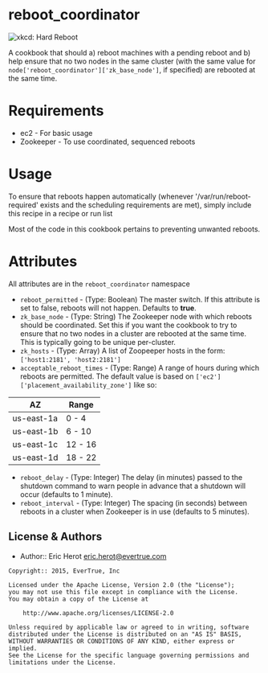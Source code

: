 # reboot_coordinator

![xkcd: Hard Reboot](http://imgs.xkcd.com/comics/hard_reboot.png "Googling inevitably reveals that my problem is caused by a known bug triggered by doing [the exact combination of things I want to do]. I can fix it, or wait a few years until I don't want that combination of things anymore, using the kitchen timer until then.")

A cookbook that should a) reboot machines with a pending reboot and b) help ensure that no two nodes in the same cluster (with the same value for `node['reboot_coordinator']['zk_base_node']`, if specified) are rebooted at the same time.

# Requirements

* ec2 - For basic usage
* Zookeeper - To use coordinated, sequenced reboots

# Usage

To ensure that reboots happen automatically (whenever '/var/run/reboot-required' exists and the scheduling requirements are met), simply include this recipe in a recipe or run list

Most of the code in this cookbook pertains to preventing unwanted reboots.

# Attributes

All attributes are in the `reboot_coordinator` namespace

- `reboot_permitted` - (Type: Boolean) The master switch. If this attribute is set to false, reboots will not happen. Defaults to **true**.
- `zk_base_node` - (Type: String) The Zookeeper node with which reboots should be coordinated. Set this if you want the cookbook to try to ensure that no two nodes in a cluster are rebooted at the same time. This is typically going to be unique per-cluster.
- `zk_hosts` - (Type: Array) A list of Zoopeeper hosts in the form: `['host1:2181', 'host2:2181']`
- `acceptable_reboot_times` - (Type: Range) A range of hours during which reboots are permitted. The default value is based on `['ec2']['placement_availability_zone']` like so:

AZ         | Range
---------- | -----
us-east-1a | 0 - 4
us-east-1b | 6 - 10
us-east-1c | 12 - 16
us-east-1d | 18 - 22

- `reboot_delay` - (Type: Integer) The delay (in minutes) passed to the shutdown command to warn people in advance that a shutdown will occur (defaults to 1 minute).
- `reboot_interval` - (Type: Integer) The spacing (in seconds) between reboots in a cluster when Zookeeper is in use (defaults to 5 minutes).

License & Authors
-----------------
* Author:: Eric Herot [eric.herot@evertrue.com](mailto:eric.herot@evertrue.com)

```text
Copyright:: 2015, EverTrue, Inc

Licensed under the Apache License, Version 2.0 (the "License");
you may not use this file except in compliance with the License.
You may obtain a copy of the License at

    http://www.apache.org/licenses/LICENSE-2.0

Unless required by applicable law or agreed to in writing, software
distributed under the License is distributed on an "AS IS" BASIS,
WITHOUT WARRANTIES OR CONDITIONS OF ANY KIND, either express or implied.
See the License for the specific language governing permissions and
limitations under the License.
```
